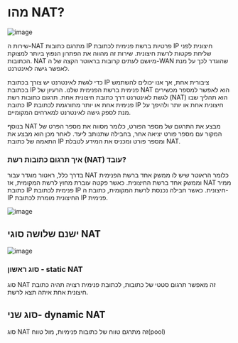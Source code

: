 # מהו NAT?  

![image](https://github.com/user-attachments/assets/11287bd0-cca7-45de-83da-6c2929b548f9)


שירות ה-NAT מתרגם כתובות IP פרטיות ברשת פנימית לכתובת IP חיצונית לפני שליחת פקטות לרשת חיצונית. שירות זה מהווה את הפתרון הנפוץ ביותר למצוקת הכתובות. NAT מיושם לעתים קרובות בראוטר הקצה של ה-WAN שהוגדר לכך על מנת לאפשר גישה לאינטרנט.

כדי לגשת לאינטרנט יש צורך בכתובת IP ציבורית אחת, אך אנו יכולים להשתמש בכתובת IP פנימית ברשת הפנימית שלנו. הרעיון של NAT הוא לאפשר למספר מכשירים לגשת לאינטרנט דרך כתובת חיצונית אחת. תרגום כתובות רשת (NAT) הוא תהליך שבו כתובת IP פנימית אחת או יותר מתורגמת לכתובת IP חיצונית אחת או יותר ולהיפך על מנת לספק גישה לאינטרנט למארחים המקומיים.

בנוסף NAT מבצע את התרגום של מספר הפורט, כלומר מסווה את מספר הפרט של המקור עם מספר פורט יציאה אחר, בחבילה שתנותב ליעד. לאחר מכן הוא מבצע את התאמה של כתובת IP ומספר פורט ומכניס את המידע לטבלת NAT.

### איך תרגום כתובות רשת (NAT) עובד?

בדרך כלל, ראטור מוגדר עבור NAT כלומר הראוטר שיש לו ממשק אחד ברשת הפנימית וממשק אחד ברשת החיצונית. כאשר פקטה עוברת מחוץ לרשת המקומית, אז NAT ממיר כתובת IP פנימית לכתובת IP חיצונית. כאשר חבילה נכנסת לרשת המקומית, כתובת ה-IP החיצונית מומרת לכתובת IP פנימית.

![image](https://github.com/user-attachments/assets/8b5e58b4-c9ad-4524-b152-10c2b8fb39a9)

## ישנם שלושה סוגי NAT

![image](https://github.com/user-attachments/assets/420aa924-7154-4b38-890d-c60bddc52c9d)


### סוג ראשון - static NAT

סוג NAT זה מאפשר תרגום סטטי של כתובות, לכתובת פנימית רצויה תהיה כתובת חיצונית אחת איתה תצא לרשת.

## סוג שני- dynamic NAT

סוג NAT זה מתרגם טווח של כתובות פנימיות, מול טווח(pool)
